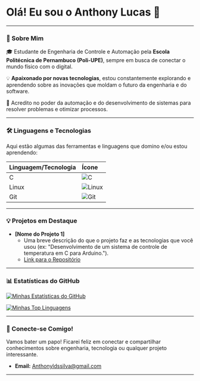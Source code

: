 # Olá! Eu sou o Anthony Lucas 👋

---

### 🚀 Sobre Mim

🎓 Estudante de Engenharia de Controle e Automação pela **Escola Politécnica de Pernambuco (Poli-UPE)**, sempre em busca de conectar o mundo físico com o digital.

💡 **Apaixonado por novas tecnologias**, estou constantemente explorando e aprendendo sobre as inovações que moldam o futuro da engenharia e do software.

🌱 Acredito no poder da automação e do desenvolvimento de sistemas para resolver problemas e otimizar processos.

---

### 🛠️ Linguagens e Tecnologias

Aqui estão algumas das ferramentas e linguagens que domino e/ou estou aprendendo:

| Linguagem/Tecnologia | Ícone |
| :------------------- | :---- |
| C                    | ![C](https://img.shields.io/badge/C-00599C?style=for-the-badge&logo=c&logoColor=white) |
| Linux                | ![Linux](https://img.shields.io/badge/Linux-FCC624?style=for-the-badge&logo=linux&logoColor=black) |
| Git                  | ![Git](https://img.shields.io/badge/Git-F05032?style=for-the-badge&logo=git&logoColor=white) |
---

### 💡 Projetos em Destaque

* **[Nome do Projeto 1]**
    * Uma breve descrição do que o projeto faz e as tecnologias que você usou (ex: "Desenvolvimento de um sistema de controle de temperatura em C para Arduino.").
    * [Link para o Repositório](https://github.com/Anthonyldss/simulador-de-temperatura)

---

### 📊 Estatísticas do GitHub

[![Minhas Estatísticas do GitHub](https://github-readme-stats.vercel.app/api?username=seunomedeusuario&show_icons=true&theme=nord)](https://github.com/anuraghazra/github-readme-stats)

[![Minhas Top Linguagens](https://github-readme-stats.vercel.app/api/top-langs/?username=seunomedeusuario&layout=compact&theme=nord)](https://github.com/anuraghazra/github-readme-stats)

---

### 🤝 Conecte-se Comigo!

Vamos bater um papo! Ficarei feliz em conectar e compartilhar conhecimentos sobre engenharia, tecnologia ou qualquer projeto interessante.

* **Email:** Anthonyldssilva@gmail.com
---
